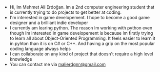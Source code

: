 - Hi, Im Mehmet Ali Erdoğan. Im a 2nd computer engineering student that is currently trying to do projects to get better at coding.
- I'm interested in game developement. I hope to become a good game designer and a brilliant indie developer
- I currently am learing python. The reason Im working with python even though Im interested in game developement is because Im firstly trying to learn all about Object-Oriented Programming. It feels easier to learn it in pyhton than it is on C# or C++. And having a grip on the most popular coding language always helps
- I can collaborate on any kind of project that doesn't require a high level knowledge
- You can contact me via malierdgnn@gmail.com

<!---
MaliErdgn/MaliErdgn is a ✨ special ✨ repository because its `README.md` (this file) appears on your GitHub profile.
You can click the Preview link to take a look at your changes.
--->
